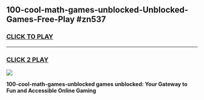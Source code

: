 
## 100-cool-math-games-unblocked-Unblocked-Games-Free-Play #zn537
<h3>
<a href="https://us.freeplayer.one?title=100-cool-math-games-unblocked&ref=9M">CLICK TO PLAY</a></h3>
<hr>

<h3>
<a href="https://us.freeplayer.one?title=100-cool-math-games-unblocked&ref=9M">CLICK 2 PLAY</a>
  
</h3>

<a href="https://us.freeplayer.one?title=100-cool-math-games-unblocked&ref=9M"><img src="https://clearcache.store/games.png"></a>


**100-cool-math-games-unblocked games unblocked: Your Gateway to Fun and Accessible Online Gaming**
